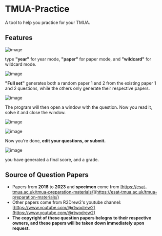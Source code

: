 # TMUA-Practice
A tool to help you practice for your TMUA.

## **Features**
![image](https://github.com/user-attachments/assets/010ce6ab-0d04-40ae-a26f-356abc4a39fb)

type **"year"** for year mode, **"paper"** for paper mode, and **"wildcard"** for wildcard mode.

![image](https://github.com/user-attachments/assets/b65a5874-02c6-405e-8594-f02dcbe42ed5)

**"Full set"** generates both a random paper 1 and 2 from the existing paper 1 and 2 questions, while the others only generate their respective papers.

![image](https://github.com/user-attachments/assets/1d3380ce-ec74-421b-9f93-fb3702d3b0f6)

The program will then open a window with the question.  Now you read it, solve it and close the window.

![image](https://github.com/user-attachments/assets/8af6bf3a-1fb1-46d2-bc15-fa069373538f)

![image](https://github.com/user-attachments/assets/6b9f6887-55e5-4632-b74e-653e3df6fc37)

Now you're done, **edit your questions, or submit.**

![image](https://github.com/user-attachments/assets/eaae2c86-9eb1-40fc-904b-dd734e1b923b)

you have generated a final score, and a grade.

## **Source of Question Papers**
- Papers from **2016** to **2023** and **specimen** come from [https://esat-tmua.ac.uk/tmua-preparation-materials/](https://esat-tmua.ac.uk/tmua-preparation-materials/)
- Other papers come from R2Drew2's youtube channel: [https://www.youtube.com/@rtwodrew2](https://www.youtube.com/@rtwodrew2)
- **The copyright of these question papers belogns to their respective owners, and these papers will be taken down immediately upon request.**
